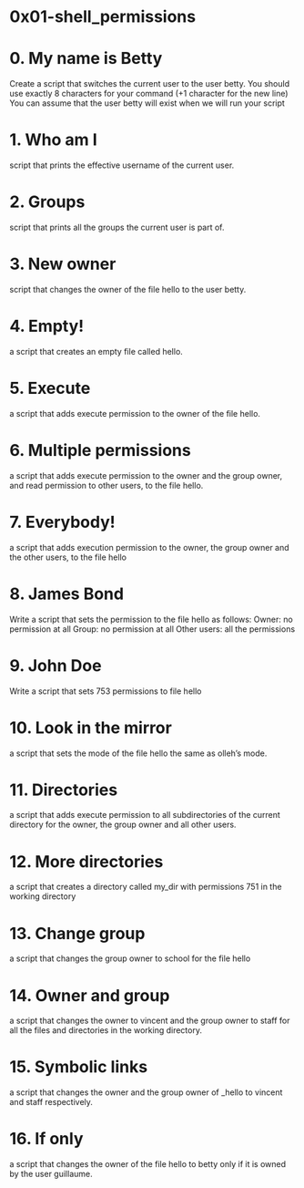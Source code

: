 # 0x01-shell_permissions

# 0. My name is Betty
Create a script that switches the current user to the user betty.  You should use exactly 8 characters for your command (+1 character for the new line) You can assume that the user betty will exist when we will run your script 
# 1. Who am I
script that prints the effective username of the current user.

# 2. Groups
script that prints all the groups the current user is part of.

# 3. New owner
script that changes the owner of the file hello to the user betty.

# 4. Empty!
a script that creates an empty file called hello.

# 5. Execute
a script that adds execute permission to the owner of the file hello.

# 6. Multiple permissions
a script that adds execute permission to the owner and the group owner, and read permission to other users, to the file hello.

# 7. Everybody!
a script that adds execution permission to the owner, the group owner and the other users, to the file hello

# 8. James Bond
Write a script that sets the permission to the file hello as follows:
	Owner: no permission at all
	Group: no permission at all
	Other users: all the permissions

# 9. John Doe
Write a script that sets 753 permissions to file hello

# 10. Look in the mirror
a script that sets the mode of the file hello the same as olleh’s mode.

# 11. Directories
a script that adds execute permission to all subdirectories of the current directory for the owner, the group owner and all other users.

# 12. More directories
a script that creates a directory called my_dir with permissions 751 in the working directory

# 13. Change group
a script that changes the group owner to school for the file hello

# 14. Owner and group
a script that changes the owner to vincent and the group owner to staff for all the files and directories in the working directory.

# 15. Symbolic links
a script that changes the owner and the group owner of _hello to vincent and staff respectively.

# 16. If only
a script that changes the owner of the file hello to betty only if it is owned by the user guillaume.

